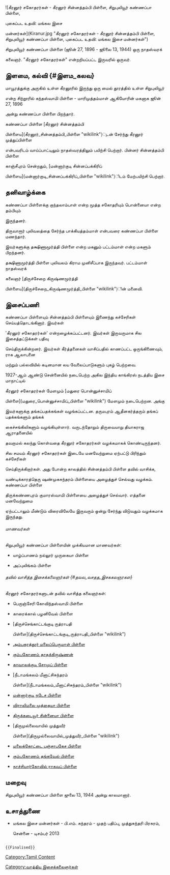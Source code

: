 ![கீரனூர் சகோதரர்கள் - கீரனூர் சின்னத்தம்பி பிள்ளை, சிறுபுலியூர் கண்ணப்பா பிள்ளை,
புகைப்பட உதவி: மங்கல இசை
மன்னர்கள்](Kiranur.jpg "கீரனூர் சகோதரர்கள் - கீரனூர் சின்னத்தம்பி பிள்ளை, சிறுபுலியூர் கண்ணப்பா பிள்ளை, புகைப்பட உதவி: மங்கல இசை மன்னர்கள்")
சிறுபுலியூர் கண்ணப்பா பிள்ளை (ஜூன் 27, 1896 - ஜூலை 13, 1944) ஒரு நாதஸ்வரக்
கலைஞர். \"கீரனூர் சகோதரர்கள்\" என்றறியப்பட்ட இருவரில் ஒருவர்.

## இளமை, கல்வி {#இளம_கலவ}

மாயூரத்துக்கு அருகில் உள்ள கீரனூரில் இருந்து ஒரு மைல் தூரத்தில் உள்ள சிறுபுலியூர்
என்ற சிற்றூரில் கந்தஸ்வாமி பிள்ளை - மாரிமுத்தம்மாள் ஆகியோரின் மகனாக ஜூன் 27, 1896
அன்று கண்ணப்பா பிள்ளை பிறந்தார்.

கண்ணப்பா பிள்ளை [கீரனூர் சின்னத்தம்பி
பிள்ளைய](கீரனூர்_சின்னத்தம்பி_பிள்ளை "wikilink")ுடன் சேர்ந்து கீரனூர் முத்துப்பிள்ளை
என்பவரிடம் வாய்ப்பாட்டிலும் நாதஸ்வரத்திலும் பயிற்சி பெற்றார். பின்னர் சின்னத்தம்பி பிள்ளை
காஞ்சீபுரம் சென்றதும், [மன்னார்குடி சின்னப்பக்கிரிப்
பிள்ளைய](மன்னார்குடி_சின்னப்பக்கிரிப்_பிள்ளை "wikilink")ிடம் மேற்பயிற்சி பெற்றார்.

## தனிவாழ்க்கை

கண்ணப்பா பிள்ளைக்கு குந்தலாம்பாள் என்ற மூத்த சகோதரியும் பொன்னையா என்ற தம்பியும்
இருந்தனர்.

திருவாரூர் புலிவலத்தை சேர்ந்த பாக்கியத்தம்மாள் என்பவரை கண்ணப்பா பிள்ளை மணந்தார்.
இவர்களுக்கு தக்ஷிணாமூர்த்தி பிள்ளை என்ற மகனும் பட்டம்மாள் என்ற மகளும் பிறந்தனர்.
தக்ஷிணாமூர்த்தி பிள்ளை புலிவலம் கிராம முனிசீப்பாக இருந்தவர். பட்டம்மாள் நாதஸ்வரக்
கலைஞர் [திருச்சேறை கிருஷ்ணமூர்த்தி
பிள்ளைய](திருச்சேறை_கிருஷ்ணமூர்த்தி_பிள்ளை "wikilink")ின் மனைவி.

## இசைப்பணி

கண்ணப்பா பிள்ளையும் சின்னத்தம்பி பிள்ளையும் இணைந்து கச்சேரிகள் செய்யத்தொடங்கினார். இவர்கள்
\'கீரனூர் சகோதரர்கள்' என்றழைக்கப்பட்டனர். இவர்கள் இருவருமாக சில இசைத்தட்டுக்கள் பதிவு
செய்திருக்கின்றனர். இவர்கள் கீர்த்தனைகள் வாசிப்பதில் காணப்பட்ட ஒருங்கிணைவும், ராக ஆலாபனை
மற்றும் பல்லவியில் கடினமான லய வேலைப்பாடுகளும் புகழ் பெற்றவை.

1927-ஆம் ஆண்டு சென்னையில் நடைபெற்ற அகில இந்திய காங்கிரஸ் நடத்திய இசை மாநாட்டில்
கீரனூர் சகோதரர்கள் மேளமும் [மதுரை பொன்னுச்சாமிப்
பிள்ளை](மதுரை_பொன்னுச்சாமிப்_பிள்ளை "wikilink") மேளமும் நடைபெற்றன. அங்கு
இவர்களுக்கு தங்கப்பதக்கங்கள் வழங்கப்பட்டன. தருமபுரம் ஆதீனகர்த்தரும் தங்கப் பதக்கங்களும் தங்கக்
கைச்சங்கிலிகளும் வழங்கியுள்ளார். வருடந்தோறும் திருவையாறு தியாகராஜ ஆராதனையில்
தவறாமல் கலந்து கொள்வதை கீரனூர் சகோதரர்கள் வழக்கமாகக் கொண்டிருந்தனர்.

சில சமயம் கீரனூர் சகோதரர்கள் இடையே மனவேற்றுமை ஏற்பட்டு பிரிந்தும் கச்சேரிகள்
செய்திருக்கிறார்கள். அது போன்ற காலத்தில் சின்னத்தம்பி பிள்ளை தவில் வாசிக்க,
வண்டிக்காரத்தெரு ஷண்முகசுந்தரம் பிள்ளையை அழைத்துச் செல்வது வழக்கம். கண்ணப்பா பிள்ளை
திருக்கண்ணபுரம் குமாரஸ்வாமி பிள்ளையை அழைத்துச் செல்வார். எத்தனை மனவேற்றுமை
ஏற்பட்டாலும் மீண்டும் விரைவிலேயே இருவரும் ஒன்று சேர்ந்து விடுவதும் வழக்கமாக இருந்தது.

###### மாணவர்கள்

சிறுபுலியூர் கண்ணப்பா பிள்ளையின் முக்கியமான மாணவர்கள்:

-   யாழ்ப்பாணம் நல்லூர் முருகையா பிள்ளை
-   அப்புலிங்கம் பிள்ளை

###### தவில் வாசித்த இசைக்கலைஞர்கள் {#தவல_வசதத_இசககலஞரகள}

கீரனூர் சகோதரர்களுடன் தவில் வாசித்த கலைஞர்கள்:

-   பெருஞ்சேரி கோவிந்தஸ்வாமி பிள்ளை
-   காரைக்கால் பழனிவேல் பிள்ளை
-   [திருச்செங்காட்டங்குடி ருத்ராபதி
    பிள்ளை](திருச்செங்காட்டங்குடி_ருத்ராபதி_பிள்ளை "wikilink")
-   [அம்பகரத்தூர் மலைப்பெருமாள் பிள்ளை](காரைக்கால்_மலைப்பெருமாள்_பிள்ளை "wikilink")
-   [கும்பகோணம் தாதக்கிருஷ்ணன்](கும்பகோணம்_தாதக்கிருஷ்ணன் "wikilink")
-   [காவாலக்குடி சோமுப் பிள்ளை](காவாலக்குடி_சோமசுந்தரம்_பிள்ளை "wikilink")
-   [நீடாமங்கலம் மீனாட்சிசுந்தரம்
    பிள்ளை](நீடாமங்கலம்_மீனாட்சிசுந்தரம்_பிள்ளை "wikilink")
-   [மன்னார்குடி நடேச பிள்ளை](மன்னார்குடி_நடேச_பிள்ளை "wikilink")
-   [விராலிமலை முத்தையா பிள்ளை](விராலிமலை_முத்தையா_பிள்ளை "wikilink")
-   [திருக்கடையூர் சின்னையா பிள்ளை](திருக்கடையூர்_சின்னையா_பிள்ளை "wikilink")
-   [திருமுல்லைவாயில் முத்துவீர்
    பிள்ளை](திருமுல்லைவாயில்_முத்துவீர்_பிள்ளை "wikilink")
-   [மலைக்கோட்டை பஞ்சாபகேச பிள்ளை](மலைக்கோட்டை_பஞ்சாமிப்_பிள்ளை "wikilink")
-   [கும்பகோணம் தங்கவேல் பிள்ளை](கும்பகோணம்_தங்கவேல்_பிள்ளை "wikilink")
-   [நாச்சியார்கோவில் ராகவப் பிள்ளை](நாச்சியார்கோவில்_ராகவப்_பிள்ளை "wikilink")

## மறைவு

சிறுபுலியூர் கண்ணப்பா பிள்ளை ஜுலை 13, 1944 அன்று காலமானார்.

## உசாத்துணை

-   மங்கல இசை மன்னர்கள் - பி.எம். சுந்தரம் - முதற் பதிப்பு, முத்துசுந்தரி பிரசுரம்,
    சென்னை - டிசம்பர் 2013

```{=mediawiki}
{{Finalised}}
```
[Category:Tamil Content](Category:Tamil_Content "wikilink")
[Category:வாத்திய இசைக்கலைஞர்கள்](Category:வாத்திய_இசைக்கலைஞர்கள் "wikilink")
